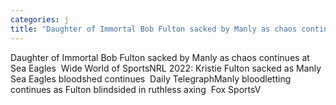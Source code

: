```yaml
---
categories: j
title: "Daughter of Immortal Bob Fulton sacked by Manly as chaos continues at Sea Eagles  Wide World of Sports"
---
```

Daughter of Immortal Bob Fulton sacked by Manly as chaos continues at Sea Eagles&nbsp;&nbsp;Wide World of SportsNRL 2022: Kristie Fulton sacked as Manly Sea Eagles bloodshed continues&nbsp;&nbsp;Daily TelegraphManly bloodletting continues as Fulton blindsided in ruthless axing&nbsp;&nbsp;Fox SportsV